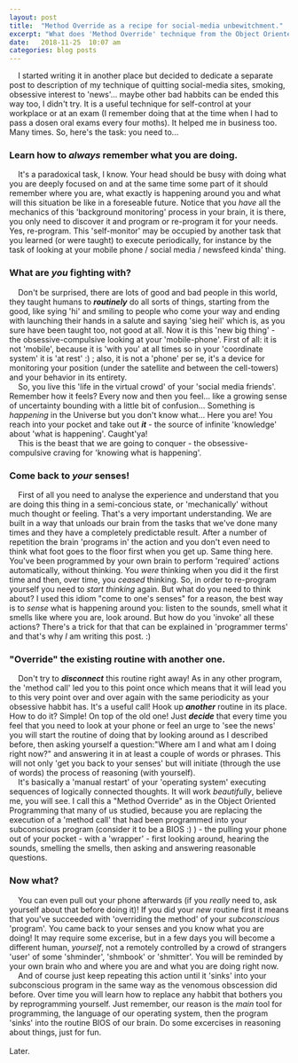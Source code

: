 ```yaml
---
layout: post
title:  "Method Override as a recipe for social-media unbewitchment."
excerpt: "What does 'Method Override' technique from the Object Oriented Programming that we all know and quitting social-media site or smoking have in common?"
date:   2018-11-25  10:07 am
categories: blog posts
---
```

&nbsp;&nbsp;&nbsp;&nbsp;I started writing it in another place but decided to dedicate a separate post to description of my technique of quitting social-media sites, smoking, obsessive interest to 'news'... maybe other bad habbits can be ended this way too, I didn't try. It is a useful technique for self-control at your workplace or at an exam (I remember doing that at the time when I had to pass a dosen oral exams every four moths). It helped me in business too. Many times. So, here's the task: you need to...
### Learn how to _always_ remember what you are doing.
&nbsp;&nbsp;&nbsp;&nbsp;It's a paradoxical task, I know. Your head should be busy with doing what you are deeply focused on and at the same time some part of it should remember where you are, what exactly is happening around you and what will this situation be like in a foreseable future. Notice that you _have_ all the mechanics of this 'background monitoring' process in your brain, it is there, you only need to discover it and program or re-program it for your needs. Yes, re-program. This 'self-monitor' may be occupied by another task that you learned (or were taught) to execute periodically, for instance by the task of looking at your mobile phone / social media / newsfeed kinda' thing. 
### What are _you_ fighting with?
&nbsp;&nbsp;&nbsp;&nbsp;Don't be surprised, there are lots of good and bad people in this world, they taught humans to _**routinely**_ do all sorts of things, starting from the good, like sying 'hi' and smiling to people who come your way and ending with launching their hands in a salute and saying 'sieg heil' which is, as you sure have been taught too, not good at all. Now it is this 'new big thing' - the obsessive-compulsive looking at your 'mobile-phone'. First of all: it is not 'mobile', because it is 'with you' at all times so in your 'coordinate system' it is 'at rest' :) ; also, it is not a 'phone' per se, it's a device for monitoring your position (under the satellite and between the cell-towers) and your behavior in its entirety.<br>&nbsp;&nbsp;&nbsp;&nbsp;So, you live this 'life in the virtual crowd' of your 'social media friends'. Remember how it feels? Every now and then you feel... like a growing sense of uncertainty bounding with a little bit of confusion... Something is _happening_ in the Universe but you don't know what... Here you are! You reach into your pocket and take out _**it**_ - the source of infinite 'knowledge' about 'what is happening'. Caught'ya!<br>
&nbsp;&nbsp;&nbsp;&nbsp;This is the beast that we are going to conquer - the obsessive-compulsive craving for 'knowing what is happening'.
### Come back to _your_ senses!
&nbsp;&nbsp;&nbsp;&nbsp;First of all you need to analyse the experience and understand that you are doing this thing in a semi-concious state, or 'mechanically' without much thought or feeling. That's a very important understanding. We are built in a way that unloads our brain from the tasks that we've done many times and they have a completely predictable result. After a number of repetition the brain 'programs in' the action and you don't even need to think what foot goes to the floor first when you get up. Same thing here. You've been programmed by your own brain to perform 'required' actions automatically, without thinking. You _were_ thinking when you did it the first time and then, over time, you _ceased_ thinking. So, in order to re-program yourself you need to _start thinking_ again. But what do you need to think about? I used this idiom "come to one's senses" for a reason, the best way is to _sense_ what is happening around you: listen to the sounds, smell what it smells like where you are, look around. But how do you 'invoke' all these actions? There's a trick for that that can be explained in 'programmer terms' and that's why _I_ am writing this post. :)
### "Override" the existing routine with another one.
&nbsp;&nbsp;&nbsp;&nbsp;Don't try to _**disconnect**_ this routine right away! As in any other program, the 'method call' led you to this point once which means that it will lead you to this very point over and over again with the same periodicity as your obsessive habbit has. It's a useful call! Hook up _**another**_  routine in its place. How to do it? Simple! On top of the old one! Just _**decide**_ that every time you feel that you need to look at your phone or feel an urge to 'see the news' you will start the routine of doing that by looking around as I described before, then asking yourself a question:"Where am I and what am I doing right now?" and answering it in at least a couple of words or phrases. This will not only 'get you back to your senses' but will initiate (through the use of words) the process of reasoning (with yourself).<br>
&nbsp;&nbsp;&nbsp;&nbsp;It's basically a 'manual restart' of your 'operating system' executing sequences of logically connected thoughts. It will work _beautifully_, believe me, you will see. I call this a "Method Override" as in the Object Oriented Programming that many of us studied, because you are replacing the execution of a 'method call' that had been programmed into your subconscious program (consider it to be a BIOS :) ) - the pulling your phone out of your pocket - with a 'wrapper' - first looking around, hearing the sounds, smelling the smells, then asking and answering reasonable questions.
### Now what?
&nbsp;&nbsp;&nbsp;&nbsp;You can even pull out your phone afterwards (if you _really_ need to, ask yourself about that before doing it)! If you did your _new_ routine first it means that you've succeeded with 'overriding the method' of your _subconscious_ 'program'. You came back to your senses and you know what you are doing! It may require some excerise, but in a few days you will become a different human, _yourself_, not a remotely controlled by a crowd of strangers 'user' of some 'shminder', 'shmbook' or 'shmitter'. You will be reminded by your own brain who and where you are and what you are doing right now.<br>
&nbsp;&nbsp;&nbsp;&nbsp;And of course just keep repeating this action until it 'sinks' into your subconscious program in the same way as the venomous obscession did before. Over time you will learn how to replace any habbit that bothers you by reprogramming yourself. Just remember, our reason is the _main_ tool for programming, the language of our operating system, then the program 'sinks' into the routine BIOS of our brain. Do some excercises in reasoning about things, just for fun.<br><br>
Later.
